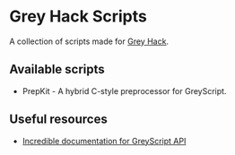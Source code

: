 # Grey Hack Scripts
A collection of scripts made for [Grey Hack](https://store.steampowered.com/app/605230/Grey_Hack/).

## Available scripts
- PrepKit - A hybrid C-style preprocessor for GreyScript.

## Useful resources
- [Incredible documentation for GreyScript API](https://documentation.greyscript.org)